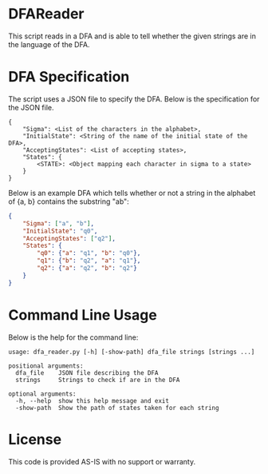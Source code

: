 # DFAReader
This script reads in a DFA and is able to tell whether the given strings are in the language of the DFA.

# DFA Specification
The script uses a JSON file to specify the DFA.  Below is the specification for the JSON file.

```
{
    "Sigma": <List of the characters in the alphabet>,
    "InitialState": <String of the name of the initial state of the DFA>,
    "AcceptingStates": <List of accepting states>,
    "States": {
        <STATE>: <Object mapping each character in sigma to a state>
    }
}
```

Below is an example DFA which tells whether or not a string in the alphabet of {a, b} contains the substring "ab":
```json
{
    "Sigma": ["a", "b"],
    "InitialState": "q0",
    "AcceptingStates": ["q2"],
    "States": {
        "q0": {"a": "q1", "b": "q0"},
        "q1": {"b": "q2", "a": "q1"},
        "q2": {"a": "q2", "b": "q2"}
    }
}
```

# Command Line Usage
Below is the help for the command line:
```
usage: dfa_reader.py [-h] [-show-path] dfa_file strings [strings ...]

positional arguments:
  dfa_file    JSON file describing the DFA
  strings     Strings to check if are in the DFA

optional arguments:
  -h, --help  show this help message and exit
  -show-path  Show the path of states taken for each string
```

# License
This code is provided AS-IS with no support or warranty.
